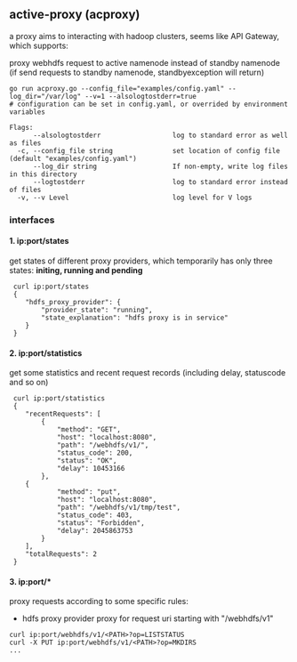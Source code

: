 ## active-proxy (acproxy)
a proxy aims to interacting with hadoop clusters, seems like API Gateway, which supports:

 proxy webhdfs request to active namenode instead of standby namenode (if send requests to standby namenode, standbyexception will return)

```
go run acproxy.go --config_file="examples/config.yaml" --log_dir="/var/log" --v=1 --alsologtostderr=true
# configuration can be set in config.yaml, or overrided by environment variables

Flags:
      --alsologtostderr                  log to standard error as well as files
  -c, --config_file string               set location of config file (default "examples/config.yaml")
      --log_dir string                   If non-empty, write log files in this directory
      --logtostderr                      log to standard error instead of files
  -v, --v Level                          log level for V logs
```

### interfaces

#### 1. ip:port/states
get states of different proxy providers, which temporarily has only three states: **initing, running and pending**
```
 curl ip:port/states
 {
    "hdfs_proxy_provider": {
        "provider_state": "running",
        "state_explanation": "hdfs proxy is in service"
    }
 }
```

#### 2. ip:port/statistics
get some statistics and recent request records (including delay, statuscode and so on)
```
 curl ip:port/statistics
 {
    "recentRequests": [
        {
            "method": "GET",
            "host": "localhost:8080",
            "path": "/webhdfs/v1/",
            "status_code": 200,
            "status": "OK",
            "delay": 10453166
        },
	{
            "method": "put",
            "host": "localhost:8080",
            "path": "/webhdfs/v1/tmp/test",
            "status_code": 403,
            "status": "Forbidden",
            "delay": 2045863753
        }
    ],
    "totalRequests": 2
 }
```

#### 3. ip:port/*
proxy requests according to some specific rules:

* hdfs proxy provider proxy for request uri starting with "/webhdfs/v1"
```
curl ip:port/webhdfs/v1/<PATH>?op=LISTSTATUS
curl -X PUT ip:port/webhdfs/v1/<PATH>?op=MKDIRS
...
```
